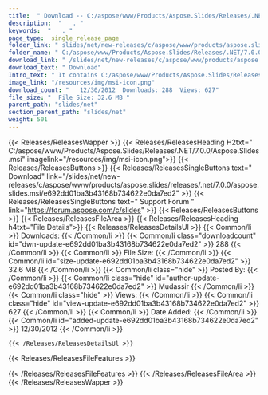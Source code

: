 ```yaml
---
title:  " Download -- C:/aspose/www/Products/Aspose.Slides/Releases/.NET/7.0.0/Aspose.Slides.msi " 
description:  "   . " 
keywords:  "   . " 
page_type:  single_release_page
folder_link: " slides/net/new-releases/c/aspose/www/products/aspose.slides/releases/.net/7.0.0/aspose.slides.msi/"
folder_name: " C:/aspose/www/Products/Aspose.Slides/Releases/.NET/7.0.0/Aspose.Slides.msi"
download_link: " /slides/net/new-releases/c/aspose/www/products/aspose.slides/releases/.net/7.0.0/aspose.slides.msi/e692dd01ba3b43168b734622e0da7ed2"
download_text: " Download"
Intro_text: " It contains C:/aspose/www/Products/Aspose.Slides/Releases/.NET/7.0.0/Aspose.Slides.msi release."
image_link: "/resources/img/msi-icon.png"
download_count: "   12/30/2012  Downloads: 288  Views: 627"
file_size: "  File Size: 32.6 MB "
parent_path: "slides/net"
section_parent_path: "slides/net"
weight: 501
---
```


{{< Releases/ReleasesWapper >}}
  {{< Releases/ReleasesHeading H2txt=" C:/aspose/www/Products/Aspose.Slides/Releases/.NET/7.0.0/Aspose.Slides.msi" imagelink="/resources/img/msi-icon.png">}}
  {{< Releases/ReleasesButtons >}}
    {{< Releases/ReleasesSingleButtons text=" Download" link="/slides/net/new-releases/c/aspose/www/products/aspose.slides/releases/.net/7.0.0/aspose.slides.msi/e692dd01ba3b43168b734622e0da7ed2" >}}
    {{< Releases/ReleasesSingleButtons text=" Support Forum " link="https://forum.aspose.com/c/slides" >}}
  {{< Releases/ReleasesButtons >}}
  {{< Releases/ReleasesFileArea >}}
    {{< Releases/ReleasesHeading h4txt="File Details">}}
    {{< Releases/ReleasesDetailsUl >}}
            {{< Common/li  >}} Downloads: {{< /Common/li >}} 
      {{< Common/li class="downloadcount" id="dwn-update-e692dd01ba3b43168b734622e0da7ed2" >}} 288 {{< /Common/li >}} 
      {{< Common/li  >}} File Size: {{< /Common/li >}} 
      {{< Common/li id="size-update-e692dd01ba3b43168b734622e0da7ed2" >}} 32.6 MB {{< /Common/li >}} 
      {{< Common/li  class="hide" >}} Posted By: {{< /Common/li >}} 
      {{< Common/li class="hide" id="author-update-e692dd01ba3b43168b734622e0da7ed2" >}} Mudassir {{< /Common/li >}} 
      {{< Common/li class="hide"  >}} Views: {{< /Common/li >}} 
      {{< Common/li class="hide" id="view-update-e692dd01ba3b43168b734622e0da7ed2" >}} 627 {{< /Common/li >}} 
      {{< Common/li  >}} Date Added: {{< /Common/li >}} 
      {{< Common/li id="added-update-e692dd01ba3b43168b734622e0da7ed2" >}} 12/30/2012  {{< /Common/li >}} 

    {{< /Releases/ReleasesDetailsUl >}}

  {{< Releases/ReleasesFileFeatures >}}
      
  {{< /Releases/ReleasesFileFeatures >}}
 {{< /Releases/ReleasesFileArea >}}
{{< /Releases/ReleasesWapper >}}

